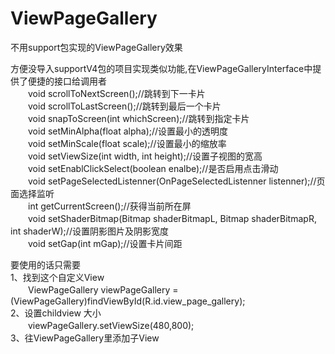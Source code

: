 # ViewPageGallery
不用support包实现的ViewPageGallery效果

方便没导入supportV4包的项目实现类似功能,在ViewPageGalleryInterface中提供了便捷的接口给调用者</br>
　　void scrollToNextScreen();//跳转到下一卡片</br>
　　void scrollToLastScreen();//跳转到最后一个卡片</br>
　　void snapToScreen(int whichScreen);//跳转到指定卡片</br>
　　void setMinAlpha(float alpha);//设置最小的透明度</br>
　　void setMinScale(float scale);//设置最小的缩放率</br>
　　void setViewSize(int width, int height);//设置子视图的宽高</br>
　　void setEnablClickSelect(boolean enalbe);//是否启用点击滑动</br>
　　void setPageSelectedListenner(OnPageSelectedListenner listenner);//页面选择监听</br>
　　int getCurrentScreen();//获得当前所在屏</br>
　　void setShaderBitmap(Bitmap shaderBitmapL, Bitmap shaderBitmapR, int shaderW);//设置阴影图片及阴影宽度</br>
　　void setGap(int mGap);//设置卡片间距</br>
    
要使用的话只需要</br>
1、找到这个自定义View</br>
　　ViewPageGallery viewPageGallery = (ViewPageGallery)findViewById(R.id.view_page_gallery);</br>
2、设置childview 大小</br>
　　viewPageGallery.setViewSize(480,800);</br>
3、往ViewPageGallery里添加子View</br>
